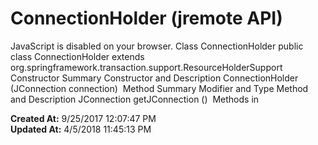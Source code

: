 # ConnectionHolder (jremote API)

JavaScript is disabled on your browser. Class ConnectionHolder public class ConnectionHolder extends org.springframework.transaction.support.ResourceHolderSupport Constructor Summary Constructor and Description ConnectionHolder (JConnection connection)  Method Summary Modifier and Type Method and Description JConnection getJConnection ()  Methods in  

**Created At:** 9/25/2017 12:07:47 PM  
**Updated At:** 4/5/2018 11:45:13 PM  

